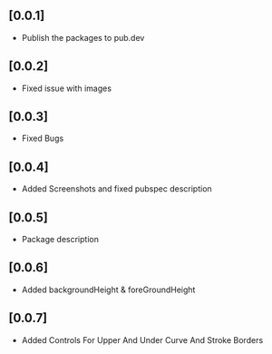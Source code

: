 ## [0.0.1]

* Publish the packages to pub.dev

## [0.0.2]

* Fixed issue with images

## [0.0.3]

* Fixed Bugs

## [0.0.4]

* Added Screenshots and fixed pubspec description

## [0.0.5]

* Package description

## [0.0.6]

* Added backgroundHeight & foreGroundHeight

## [0.0.7]

* Added Controls For Upper And Under Curve And Stroke Borders
